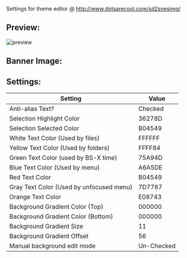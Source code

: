 Settings for theme editor @ http://www.dotsarecool.com/sd2snesimg/

## Preview:

![preview](https://user-images.githubusercontent.com/1454947/116014232-3f796d80-a602-11eb-92a9-326d5718ce68.png)

## Banner Image: 



## Settings:

Setting | Value
------------ | -------------
Anti-alias Text? | Checked
Selection Highlight Color | 36278D
Selection Selected Color | B04549
White Text Color (Used by files) | FFFFFF
Yellow Text Color (Used by folders) | FFFF84
Green Text Color (used by BS-X time) | 75A94D
Blue Text Color (Used by menu) | A6A5DE
Red Text Color | B04549
Gray Text Color (Used by unfocused menu) | 7D7787
Orange Text Color | E08743
Background Gradient Color (Top) | 000000
Background Gradient Color (Bottom) | 000000
Background Gradient Size | 11
Background Gradient Offset | 56
Manual background edit mode | Un-Checked

